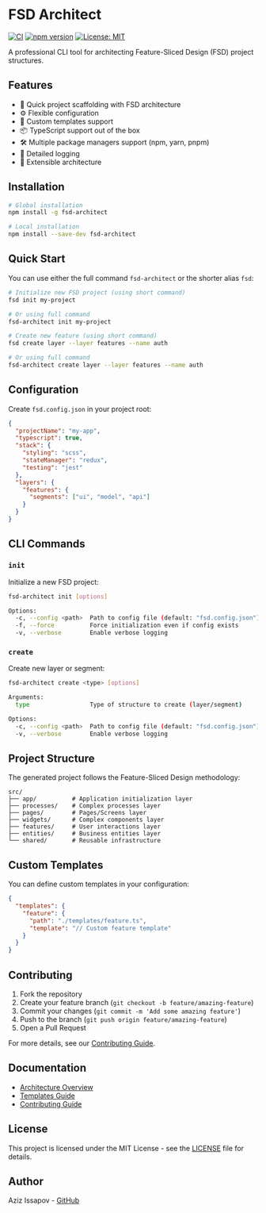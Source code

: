 # FSD Architect

[![CI](https://github.com/ZizzX/fsd-architect/actions/workflows/ci.yml/badge.svg)](https://github.com/ZizzX/fsd-architect/actions/workflows/ci.yml)
[![npm version](https://badge.fury.io/js/fsd-architect.svg)](https://badge.fury.io/js/fsd-architect)
[![License: MIT](https://img.shields.io/badge/License-MIT-yellow.svg)](https://opensource.org/licenses/MIT)

A professional CLI tool for architecting Feature-Sliced Design (FSD) project structures.

## Features

- 🚀 Quick project scaffolding with FSD architecture
- ⚙️ Flexible configuration
- 🎨 Custom templates support
- 📦 TypeScript support out of the box
- 🛠 Multiple package managers support (npm, yarn, pnpm)
- 📝 Detailed logging
- 🔧 Extensible architecture

## Installation

```bash
# Global installation
npm install -g fsd-architect

# Local installation
npm install --save-dev fsd-architect
```

## Quick Start

You can use either the full command `fsd-architect` or the shorter alias `fsd`:

```bash
# Initialize new FSD project (using short command)
fsd init my-project

# Or using full command
fsd-architect init my-project

# Create new feature (using short command)
fsd create layer --layer features --name auth

# Or using full command
fsd-architect create layer --layer features --name auth
```

## Configuration

Create `fsd.config.json` in your project root:

```json
{
  "projectName": "my-app",
  "typescript": true,
  "stack": {
    "styling": "scss",
    "stateManager": "redux",
    "testing": "jest"
  },
  "layers": {
    "features": {
      "segments": ["ui", "model", "api"]
    }
  }
}
```

## CLI Commands

### `init`

Initialize a new FSD project:

```bash
fsd-architect init [options]

Options:
  -c, --config <path>  Path to config file (default: "fsd.config.json")
  -f, --force          Force initialization even if config exists
  -v, --verbose        Enable verbose logging
```

### `create`

Create new layer or segment:

```bash
fsd-architect create <type> [options]

Arguments:
  type                 Type of structure to create (layer/segment)

Options:
  -c, --config <path>  Path to config file (default: "fsd.config.json")
  -v, --verbose        Enable verbose logging
```

## Project Structure

The generated project follows the Feature-Sliced Design methodology:

```
src/
├── app/          # Application initialization layer
├── processes/    # Complex processes layer
├── pages/        # Pages/Screens layer
├── widgets/      # Complex components layer
├── features/     # User interactions layer
├── entities/     # Business entities layer
└── shared/       # Reusable infrastructure
```

## Custom Templates

You can define custom templates in your configuration:

```json
{
  "templates": {
    "feature": {
      "path": "./templates/feature.ts",
      "template": "// Custom feature template"
    }
  }
}
```

## Contributing

1. Fork the repository
2. Create your feature branch (`git checkout -b feature/amazing-feature`)
3. Commit your changes (`git commit -m 'Add some amazing feature'`)
4. Push to the branch (`git push origin feature/amazing-feature`)
5. Open a Pull Request

For more details, see our [Contributing Guide](docs/CONTRIBUTING.md).

## Documentation

- [Architecture Overview](docs/ARCHITECTURE.md)
- [Templates Guide](docs/TEMPLATES.md)
- [Contributing Guide](docs/CONTRIBUTING.md)

## License

This project is licensed under the MIT License - see the [LICENSE](LICENSE) file for details.

## Author

Aziz Issapov - [GitHub](https://github.com/ZizzX)
